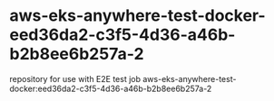 # aws-eks-anywhere-test-docker-eed36da2-c3f5-4d36-a46b-b2b8ee6b257a-2
repository for use with E2E test job aws-eks-anywhere-test-docker:eed36da2-c3f5-4d36-a46b-b2b8ee6b257a-2
